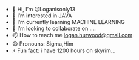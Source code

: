 - 👋 Hi, I’m @Loganisonly13
- 👀 I’m interested in JAVA
- 🌱 I’m currently learning MACHINE LEARNING
- 💞️ I’m looking to collaborate on ....
- 📫 How to reach me logan.hurwood@gmail.com
- 😄 Pronouns: Sigma,Him
- ⚡ Fun fact: i have 1200 hours on skyrim...

<!---
Loganisonly13/Loganisonly13 is a ✨ special ✨ repository because its `README.md` (this file) appears on your GitHub profile.
You can click the Preview link to take a look at your changes.
--->

